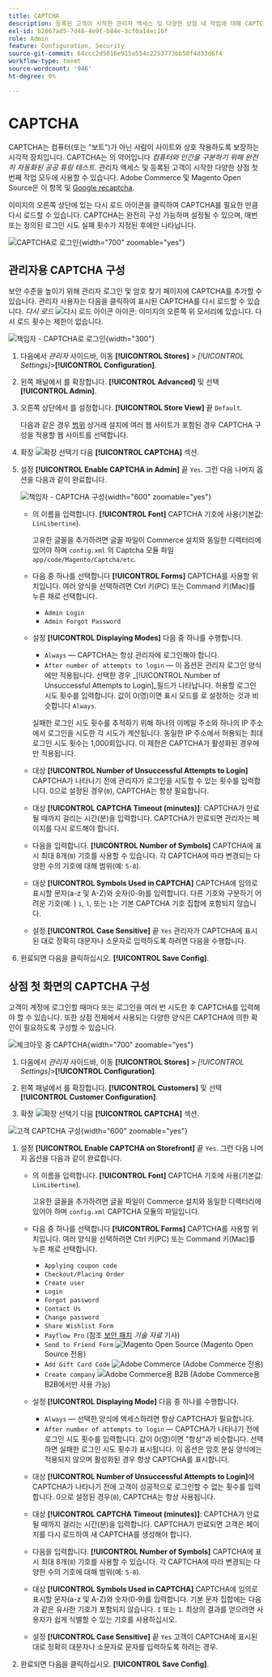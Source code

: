 ```yaml
---
title: CAPTCHA
description: 등록된 고객이 시작한 관리자 액세스 및 다양한 상점 내 작업에 대해 CAPTCHA를 구성하는 방법에 대해 알아봅니다.
exl-id: b2867ad5-7d48-4e9f-b84e-3cf0a14ec16f
role: Admin
feature: Configuration, Security
source-git-commit: 64ccc2d5016e915a554c2253773bb50f4d33d6f4
workflow-type: tm+mt
source-wordcount: '946'
ht-degree: 0%

---
```


# CAPTCHA

CAPTCHA는 컴퓨터(또는 &quot;보트&quot;)가 아닌 사람이 사이트와 상호 작용하도록 보장하는 시각적 장치입니다. CAPTCHA는 의 약어입니다 _컴퓨터와 인간을 구분하기 위해 완전히 자동화된 공공 튜링 테스트_. 관리자 액세스 및 등록된 고객이 시작한 다양한 상점 첫 번째 작업 모두에 사용할 수 있습니다. Adobe Commerce 및 Magento Open Source은 이 항목 및 [Google recaptcha](security-google-recaptcha.md).

이미지의 오른쪽 상단에 있는 다시 로드 아이콘을 클릭하여 CAPTCHA를 필요한 만큼 다시 로드할 수 있습니다. CAPTCHA는 완전히 구성 가능하며 설정될 수 있으며, 매번 또는 정의된 로그인 시도 실패 횟수가 지정된 후에만 나타납니다.

![CAPTCHA로 로그인](./assets/customer-account-login-captcha.png){width="700" zoomable="yes"}

## 관리자용 CAPTCHA 구성

보안 수준을 높이기 위해 관리자 로그인 및 암호 찾기 페이지에 CAPTCHA를 추가할 수 있습니다. 관리자 사용자는 다음을 클릭하여 표시된 CAPTCHA를 다시 로드할 수 있습니다. _다시 로드_ ![다시 로드 아이콘](./assets/CAPTCHA-icon-reload.png) 아이콘: 이미지의 오른쪽 위 모서리에 있습니다. 다시 로드 횟수는 제한이 없습니다.

![책임자 - CAPTCHA로 로그인](./assets/security-captcha-admin.png){width="300"}

1. 다음에서 _관리자_ 사이드바, 이동 **[!UICONTROL Stores]** > _[!UICONTROL Settings]_>**[!UICONTROL Configuration]**.

1. 왼쪽 패널에서 를 확장합니다. **[!UICONTROL Advanced]** 및 선택 **[!UICONTROL Admin]**.

1. 오른쪽 상단에서 를 설정합니다. **[!UICONTROL Store View]** 끝 `Default`.

   다음과 같은 경우 [범위](../getting-started/websites-stores-views.md#scope-settings) 상거래 설치에 여러 웹 사이트가 포함된 경우 CAPTCHA 구성을 적용할 웹 사이트를 선택합니다.

1. 확장 ![확장 선택기](../assets/icon-display-expand.png) 다음 **[!UICONTROL CAPTCHA]** 섹션.

1. 설정 **[!UICONTROL Enable CAPTCHA in Admin]** 끝 `Yes`. 그런 다음 나머지 옵션을 다음과 같이 완료합니다.

   ![책임자 - CAPTCHA 구성](../configuration-reference/advanced/assets/admin-captcha.png){width="600" zoomable="yes"}

   - 의 이름을 입력합니다. **[!UICONTROL Font]** CAPTCHA 기호에 사용(기본값: `LinLibertine`).

     고유한 글꼴을 추가하려면 글꼴 파일이 Commerce 설치와 동일한 디렉터리에 있어야 하며 `config.xml` 의 Captcha 모듈 파일 `app/code/Magento/Captcha/etc`.

   - 다음 중 하나를 선택합니다 **[!UICONTROL Forms]** CAPTCHA를 사용할 위치입니다. 여러 양식을 선택하려면 Ctrl 키(PC) 또는 Command 키(Mac)를 누른 채로 선택합니다.

      - `Admin Login`
      - `Admin Forgot Password`

   - 설정 **[!UICONTROL Displaying Modes]** 다음 중 하나를 수행합니다.

      - `Always` — CAPTCHA는 항상 관리자에 로그인해야 합니다.
      - `After number of attempts to login` — 이 옵션은 관리자 로그인 양식에만 적용됩니다. 선택한 경우 _[!UICONTROL Number of Unsuccessful Attempts to Login]_필드가 나타납니다. 허용할 로그인 시도 횟수를 입력합니다. 값이 0(영)이면 표시 모드를 로 설정하는 것과 비슷합니다 `Always`.

     실패한 로그인 시도 횟수를 추적하기 위해 하나의 이메일 주소와 하나의 IP 주소에서 로그인을 시도한 각 시도가 계산됩니다. 동일한 IP 주소에서 허용되는 최대 로그인 시도 횟수는 1,000회입니다. 이 제한은 CAPTCHA가 활성화된 경우에만 적용됩니다.

   - 대상 **[!UICONTROL Number of Unsuccessful Attempts to Login]** CAPTCHA가 나타나기 전에 관리자가 로그인을 시도할 수 있는 횟수를 입력합니다. 0으로 설정된 경우(`0`), CAPTCHA는 항상 필요합니다.

   - 대상 **[!UICONTROL CAPTCHA Timeout (minutes)]**: CAPTCHA가 만료될 때까지 걸리는 시간(분)을 입력합니다. CAPTCHA가 만료되면 관리자는 페이지를 다시 로드해야 합니다.

   - 다음을 입력합니다. **[!UICONTROL Number of Symbols]** CAPTCHA에 표시 최대 8개(`8`) 기호를 사용할 수 있습니다. 각 CAPTCHA에 따라 변경되는 다양한 수의 기호에 대해 범위(예: `5-8`).

   - 대상 **[!UICONTROL Symbols Used in CAPTCHA]** CAPTCHA에 임의로 표시할 문자(a-z 및 A-Z)와 숫자(0-9)를 입력합니다. 다른 기호와 구분하기 어려운 기호(예: ) `i`, `l`, 또는 `1`는 기본 CAPTCHA 기호 집합에 포함되지 않습니다.

   - 설정 **[!UICONTROL Case Sensitive]** 끝 `Yes` 관리자가 CAPTCHA에 표시된 대로 정확히 대문자나 소문자로 입력하도록 하려면 다음을 수행합니다.

1. 완료되면 다음을 클릭하십시오. **[!UICONTROL Save Config]**.

## 상점 첫 화면의 CAPTCHA 구성

고객이 계정에 로그인할 때마다 또는 로그인을 여러 번 시도한 후 CAPTCHA를 입력해야 할 수 있습니다. 또한 상점 전체에서 사용되는 다양한 양식은 CAPTCHA에 의한 확인이 필요하도록 구성할 수 있습니다.

![체크아웃 중 CAPTCHA](./assets/storefront-checkout-payment-captcha.png){width="700" zoomable="yes"}

1. 다음에서 _관리자_ 사이드바, 이동 **[!UICONTROL Stores]** > _[!UICONTROL Settings]_>**[!UICONTROL Configuration]**.

1. 왼쪽 패널에서 를 확장합니다. **[!UICONTROL Customers]** 및 선택 **[!UICONTROL Customer Configuration]**.

1. 확장 ![확장 선택기](../assets/icon-display-expand.png) 다음 **[!UICONTROL CAPTCHA]** 섹션.

![고객 CAPTCHA 구성](../configuration-reference/customers/assets/customer-configuration-captcha.png){width="600" zoomable="yes"}

1. 설정 **[!UICONTROL Enable CAPTCHA on Storefront]** 끝 `Yes`. 그런 다음 나머지 옵션을 다음과 같이 완료합니다.

   - 의 이름을 입력합니다. **[!UICONTROL Font]** CAPTCHA 기호에 사용(기본값: `LinLibertine`).

     고유한 글꼴을 추가하려면 글꼴 파일이 Commerce 설치와 동일한 디렉터리에 있어야 하며 `config.xml` CAPTCHA 모듈의 파일입니다.

   - 다음 중 하나를 선택합니다 **[!UICONTROL Forms]** CAPTCHA를 사용할 위치입니다. 여러 양식을 선택하려면 Ctrl 키(PC) 또는 Command 키(Mac)를 누른 채로 선택합니다.

      - `Applying coupon code`
      - `Checkout/Placing Order`
      - `Create user`
      - `Login`
      - `Forgot password`
      - `Contact Us`
      - `Change password`
      - `Share Wishlist Form`
      - `Payflow Pro` (참조 [보안 패치](https://experienceleague.adobe.com/docs/commerce-knowledge-base/kb/troubleshooting/payments/paypal-payflow-pro-active-carding-activity.html) _기술 자료_ 기사)
      - `Send to Friend Form` ![Magento Open Source](../assets/open-source.svg) (Magento Open Source 전용)
      - `Add Gift Card Code` ![Adobe Commerce](../assets/adobe-logo.svg) (Adobe Commerce 전용)
      - `Create company` ![Adobe Commerce용 B2B](../assets/b2b.svg) (Adobe Commerce용 B2B에서만 사용 가능)

   - 설정 **[!UICONTROL Displaying Mode]** 다음 중 하나를 수행합니다.

      - `Always` — 선택한 양식에 액세스하려면 항상 CAPTCHA가 필요합니다.
      - `After number of attempts to login` — CAPTCHA가 나타나기 전에 로그인 시도 횟수를 입력합니다. 값이 0(영)이면 &quot;항상&quot;과 비슷합니다. 선택하면 실패한 로그인 시도 횟수가 표시됩니다. 이 옵션은 암호 분실 양식에는 적용되지 않으며 활성화된 경우 항상 CAPTCHA를 표시합니다.

   - 대상 **[!UICONTROL Number of Unsuccessful Attempts to Login]**&#x200B;에 CAPTCHA가 나타나기 전에 고객이 성공적으로 로그인할 수 없는 횟수를 입력합니다. 0으로 설정된 경우(`0`), CAPTCHA는 항상 사용됩니다.

   - 대상 **[!UICONTROL CAPTCHA Timeout (minutes)]**: CAPTCHA가 만료될 때까지 걸리는 시간(분)을 입력합니다. CAPTCHA가 만료되면 고객은 페이지를 다시 로드하여 새 CAPTCHA를 생성해야 합니다.

   - 다음을 입력합니다. **[!UICONTROL Number of Symbols]** CAPTCHA에 표시 최대 8개(`8`) 기호를 사용할 수 있습니다. 각 CAPTCHA에 따라 변경되는 다양한 수의 기호에 대해 범위(예: `5-8`).

   - 대상 **[!UICONTROL Symbols Used in CAPTCHA]** CAPTCHA에 임의로 표시할 문자(a-z 및 A-Z)와 숫자(0-9)를 입력합니다. 기본 문자 집합에는 다음과 같은 유사한 기호가 포함되지 않습니다. `I` 또는 `1`. 최상의 결과를 얻으려면 사용자가 쉽게 식별할 수 있는 기호를 사용하십시오.

   - 설정 **[!UICONTROL Case Sensitive]** 끝 `Yes` 고객이 CAPTCHA에 표시된 대로 정확히 대문자나 소문자로 문자를 입력하도록 하려는 경우.

1. 완료되면 다음을 클릭하십시오. **[!UICONTROL Save Config]**.
